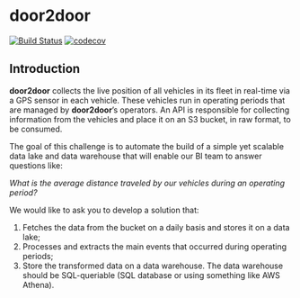 # door2door

[![Build Status](https://app.travis-ci.com/gianmarcodonetti/door2door.svg?branch=master)](https://app.travis-ci.com/github/gianmarcodonetti/door2door/builds)
[![codecov](https://codecov.io/gh/gianmarcodonetti/door2door/branch/main/graph/badge.svg?token=9RiRFqdqyd)](https://codecov.io/gh/gianmarcodonetti/door2door)


## Introduction
**door2door** collects the live position of all vehicles in its fleet in real-time via a GPS sensor in each
vehicle. These vehicles run in operating periods that are managed by **door2door**’s operators. An API is
responsible for collecting information from the vehicles and place it on an S3 bucket, in raw format, to
be consumed.

The goal of this challenge is to automate the build of a simple yet scalable data lake and data warehouse
that will enable our BI team to answer questions like:

_What is the average distance traveled by our vehicles during an operating period?_

We would like to ask you to develop a solution that:
1. Fetches the data from the bucket on a daily basis and stores it on a data lake;
2. Processes and extracts the main events that occurred during operating periods;
3. Store the transformed data on a data warehouse. The data warehouse should be SQL-queriable
(SQL database or using something like AWS Athena).